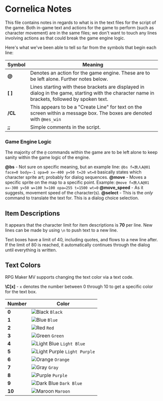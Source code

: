 # Cornelica Notes

This file contains notes in regards to what is in the text files for the script of the game. Both in-game text and actions for the game to perform (such as character movement) are in the same files; we don't want to touch any lines involving actions as that could break the game engine logic.

Here's what we've been able to tell so far from the symbols that begin each line:

Symbol | Meaning
------ | -------
**@** | Denotes an action for the game engine. These are to be left alone. Further notes below.
**[ ]** | Lines starting with these brackets are displayed in dialog in the game, starting with the character name in brackets, followed by spoken text.
**/CL** | This appears to be a "Create Line" for text on the screen within a message box. The boxes are denoted with `@mes_win`
**;;** | Simple comments in the script.

### Game Engine Logic

The majority of the `@` commands within the game are to be left alone to keep sanity within the game logic of the engine.

**@bs** - Not sure on specific meaning, but an example line: `@bs f=旅人A@01 face=0 body=-1 opa=0 x=-400 y=50 t=20 wt=0` basically states which character sprite art; probably for dialog sequences.
**@move** - Moves a specific sprite on the map to a specific point. Example: `@move f=旅人A@01 x=-300 y=50 w=100 h=100 opa=255 t=1500 wt=0`
**@move_speed** - As it suggests, movement speed of the character(s).
**@select** - This is the *only* command to translate the text for. This is a dialog choice selection.

## Item Descriptions

It appears that the character limit for item descriptions is **70** per line. New lines can be made by using `\n` to push text to a new line.

Text boxes have a limit of 40, including quotes, and flows to a new line after. If the limit of 80 is reached, it automatically continues through the dialog until everything is written.

## Text Colors

RPG Maker MV supports changing the text color via a text code.

**\C[x]** - `x` denotes the number between 0 through 10 to get a specific color for the text box.

Number | Color
------ | -----
**0** | ![Black](https://placehold.it/15/000000/000000?text=+) `Black`
**1** | ![Blue](https://placehold.it/15/0000FF/000000?text=+) `Blue`
**2** | ![Red](https://placehold.it/15/FF0000/000000?text=+) `Red`
**3** | ![Green](https://placehold.it/15/00FF00/000000?text=+) `Green`
**4** | ![Light Blue](https://placehold.it/15/ADD8E6/000000?text=+) `Light Blue`
**5** | ![Light Purple](https://placehold.it/15/D8BFD8/000000?text=+) `Light Purple`
**6** | ![Orange](https://placehold.it/15/FFA500/000000?text=+) `Orange`
**7** | ![Gray](https://placehold.it/15/808080/000000?text=+) `Gray`
**8** | ![Purple](https://placehold.it/15/800080/000000?text=+) `Purple`
**9** | ![Dark Blue](https://placehold.it/15/00008B/000000?text=+) `Dark Blue`
**10** | ![Maroon](https://placehold.it/15/800000/000000?text=+) `Maroon`